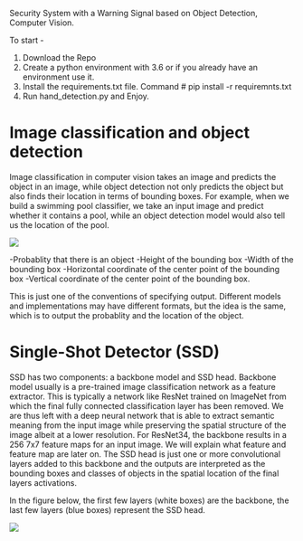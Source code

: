Security System with a Warning Signal based on Object Detection, Computer Vision.

To start -
1. Download the Repo
2. Create a python environment with 3.6 or if you already have an environment use it.
3. Install the requirements.txt file. Command # pip install -r requiremnts.txt
4. Run hand_detection.py and Enjoy.

<h1>Image classification and object detection</h1>

Image classification in computer vision takes an image and predicts the object in an image, while object detection not only predicts the object but also finds their location in terms of bounding boxes. For example, when we build a swimming pool classifier, we take an input image and predict whether it contains a pool, while an object detection model would also tell us the location of the pool.

<img src="https://developers.arcgis.com/assets/img/python-graphics/class_detection.png">

-Probablity that there is an object
-Height of the bounding box
-Width of the bounding box
-Horizontal coordinate of the center point of the bounding box
-Vertical coordinate of the center point of the bounding box.

This is just one of the conventions of specifying output. Different models and implementations may have different formats, but the idea is the same, which is to output the probablity and the location of the object.

<h1>Single-Shot Detector (SSD)</h1>

SSD has two components: a backbone model and SSD head. Backbone model usually is a pre-trained image classification network as a feature extractor. This is typically a network like ResNet trained on ImageNet from which the final fully connected classification layer has been removed. We are thus left with a deep neural network that is able to extract semantic meaning from the input image while preserving the spatial structure of the image albeit at a lower resolution. For ResNet34, the backbone results in a 256 7x7 feature maps for an input image. We will explain what feature and feature map are later on. The SSD head is just one or more convolutional layers added to this backbone and the outputs are interpreted as the bounding boxes and classes of objects in the spatial location of the final layers activations.

In the figure below, the first few layers (white boxes) are the backbone, the last few layers (blue boxes) represent the SSD head.

<img src = "https://cdn-images-1.medium.com/max/1000/1*GmJiirxTSuSVrh-r7gtJdA.png">


